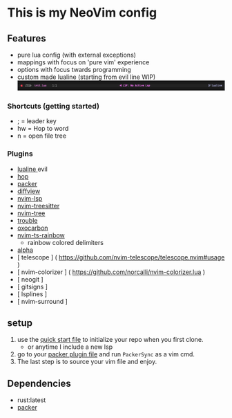 # This is my NeoVim config
## Features
- pure lua config (with external exceptions)
- mappings with focus on 'pure vim' experience
- options with focus twards programming
- custom made lualine (starting from evil line WIP)
![snowline](readme_data/lualine_minimal.png)
### Shortcuts (getting started)
- ; = leader key
- <leader>hw	= Hop to word
- <ctrl>n	= open file tree
### Plugins
- [ lualine ](https://github.com/nvim-lualine/lualine.nvim) evil
- [ hop ](https://github.com/phaazon/hop.nvim)
- [ packer ]( https://github.com/wbthomason/packer.nvim )
- [ diffview ](https://github.com/sindrets/diffview.nvim)
- [ nvim-lsp ]( https://github.com/neovim/nvim-lspconfig )
- [ nvim-treesitter ]( https://github.com/nvim-treesitter/nvim-treesitter )
- [ nvim-tree ]( https://github.com/kyazdani42/nvim-tree.lua )
- [ trouble ]( https://github.com/folke/trouble.nvim )
- [ oxocarbon ]( https://github.com/shaunsingh/oxocarbon.nvim )
- [ nvim-ts-rainbow ]( https://github.com/p00f/nvim-ts-rainbow )
	- rainbow colored delimiters
- [ alpha ]( https://github.com/goolord/alpha-nvim )
- [ telescope ] ( https://github.com/nvim-telescope/telescope.nvim#usage )
- [ nvim-colorizer ] ( https://github.com/norcalli/nvim-colorizer.lua )
- [ neogit ]
- [ gitsigns ]
- [ lsplines ]
- [ nvim-surround ]
## setup
1. use the [quick start file](https://github.com/snowmang1/nvim/blob/2c3e351dc346cf31cf38f3b870452286f08ec9e5/.quick_start.sh) to initialize your repo when you first clone.
	- or anytime I include a new lsp
2. go to your [packer plugin file](https://github.com/snowmang1/nvim/blob/2c3e351dc346cf31cf38f3b870452286f08ec9e5/lua/plugins.lua) and run `PackerSync` as a vim cmd.
3. The last step is to source your vim file and enjoy.

## Dependencies
- rust:latest
- [packer]( https://github.com/wbthomason/packer.nvim )
